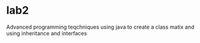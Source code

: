 # lab2

Advanced programming teqchniques 
using java to create a class matix and using inheritance and interfaces
